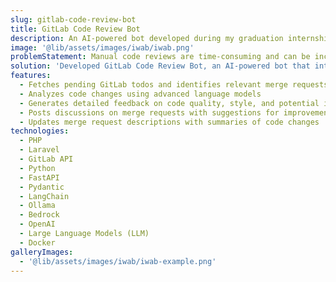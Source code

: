 ```yaml
---
slug: gitlab-code-review-bot
title: GitLab Code Review Bot
description: An AI-powered bot developed during my graduation internship at Endeavour to automate the process of reviewing merge requests in GitLab projects.
image: '@lib/assets/images/iwab/iwab.png'
problemStatement: Manual code reviews are time-consuming and can be inconsistent. There was a need for an automated solution to streamline the code review process and improve code quality.
solution: 'Developed GitLab Code Review Bot, an AI-powered bot that integrates with GitLab to automatically review merge requests, provide detailed feedback, and summarize code changes. This solution involved creating two separate projects: an LLM service running on FastAPI using LangChain, and the code review bot backend using Laravel.'
features:
  - Fetches pending GitLab todos and identifies relevant merge requests
  - Analyzes code changes using advanced language models
  - Generates detailed feedback on code quality, style, and potential issues
  - Posts discussions on merge requests with suggestions for improvement
  - Updates merge request descriptions with summaries of code changes
technologies:
  - PHP
  - Laravel
  - GitLab API
  - Python
  - FastAPI
  - Pydantic
  - LangChain
  - Ollama
  - Bedrock
  - OpenAI
  - Large Language Models (LLM)
  - Docker
galleryImages:
  - '@lib/assets/images/iwab/iwab-example.png'
---
```

